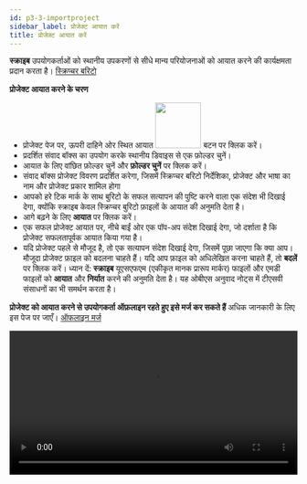 ```yaml
---
id: p3-3-importproject
sidebar_label: प्रोजेक्ट आयात करें
title: प्रोजेक्ट आयात करें
---
```


**स्क्राइब** उपयोगकर्ताओं को स्थानीय उपकरणों से सीधे मान्य परियोजनाओं को आयात करने की कार्यक्षमता प्रदान करता है। [स्क्रिप्चर बरिटो](https://docs.burrito.bible/) 

**प्रोजेक्ट आयात करने के चरण**

- प्रोजेक्ट पेज पर, ऊपरी दाहिने ओर स्थित आयात <img src="/assets/import01.png" width="80px" alt=""/> बटन पर क्लिक करें।
- प्रदर्शित संवाद बॉक्स का उपयोग करके स्थानीय डिवाइस से एक फ़ोल्डर चुनें।
- आयात के लिए वांछित फ़ोल्डर चुनें और **फ़ोल्डर चुनें** पर क्लिक करें।
- संवाद बॉक्स प्रोजेक्ट विवरण प्रदर्शित करेगा, जिसमें स्क्रिप्चर बरिटो निर्देशिका, प्रोजेक्ट और भाषा का नाम और प्रोजेक्ट प्रकार शामिल होगा
- आपको हरे टिक मार्क के साथ बुरिटो के सफल सत्यापन की पुष्टि करने वाला एक संदेश भी दिखाई देगा, क्योंकि स्क्राइब केवल स्क्रिप्चर बुरिटो फ़ाइलों के आयात की अनुमति देता है।
- आगे बढ़ने के लिए **आयात** पर क्लिक करें।
- एक सफल प्रोजेक्ट आयात पर, नीचे बाईं ओर एक पॉप-अप संदेश दिखाई देगा, जो दर्शाता है कि प्रोजेक्ट सफलतापूर्वक आयात किया गया है।
- यदि प्रोजेक्ट पहले से मौजूद है, तो एक सत्यापन संदेश दिखाई देगा, जिसमें पूछा जाएगा कि क्या आप। मौजूदा प्रोजेक्ट फ़ाइल को बदलना चाहते हैं। यदि आप फ़ाइल को अधिलेखित करना चाहते हैं, तो **बदलें** पर क्लिक करें।
ध्यान दें: **स्क्राइब** यूएसएफएम (एकीकृत मानक प्रारूप मार्कर) फाइलों और एमडी फाइलों को **आयात** और **निर्यात** करने की अनुमति देता है। यह ओबीएस अनुवाद नोट्स में टीएसवी संसाधनों का भी समर्थन करता है।

**प्रोजेक्ट को आयात करने से उपयोगकर्ता ऑफ़लाइन रहते हुए इसे मर्ज कर सकते हैं**
अधिक जानकारी के लिए इस पेज पर जाएँ। [ऑफलाइन मर्ज](./p3-4-offlinemerge.md)

<video controls src="/assets/importbfile.mov" width="100%" type="video/mov"/>